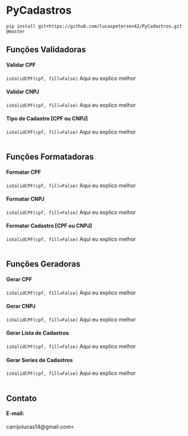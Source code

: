 # PyCadastros
`pip install git+https://github.com/lucaspetersen42/PyCadastros.git @master`

<h2>Funções Validadoras</h2>

<h4>Validar CPF</h4>
<code>isValidCPF(cpf, fill=False)</code>
Aqui eu explico melhor
<br>


<h4>Validar CNPJ</h4>
<code>isValidCPF(cpf, fill=False)</code>
Aqui eu explico melhor
<br>

<h4>Tipo de Cadastro [CPF ou CNPJ]</h4>
<code>isValidCPF(cpf, fill=False)</code>
Aqui eu explico melhor
<br>

<br>

<h2>Funções Formatadoras</h2>

<h4>Formatar CPF</h4>
<code>isValidCPF(cpf, fill=False)</code>
Aqui eu explico melhor
<br>


<h4>Formatar CNPJ</h4>
<code>isValidCPF(cpf, fill=False)</code>
Aqui eu explico melhor
<br>

<h4>Formatar Cadastro [CPF ou CNPJ]</h4>
<code>isValidCPF(cpf, fill=False)</code>
Aqui eu explico melhor
<br>

<br>

<h2>Funções Geradoras</h2>

<h4>Gerar CPF</h4>
<code>isValidCPF(cpf, fill=False)</code>
Aqui eu explico melhor
<br>


<h4>Gerar CNPJ</h4>
<code>isValidCPF(cpf, fill=False)</code>
Aqui eu explico melhor
<br>

<h4>Gerar Lista de Cadastros</h4>
<code>isValidCPF(cpf, fill=False)</code>
Aqui eu explico melhor
<br>

<h4>Gerar Series de Cadastros</h4>
<code>isValidCPF(cpf, fill=False)</code>
Aqui eu explico melhor
<br>
<br>


<h2>Contato</h2>
<h4>E-mail: </h4> carrijolucas14@gmail.com<